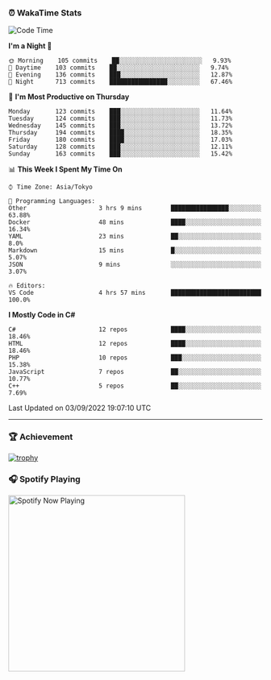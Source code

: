 ### ⏰ WakaTime Stats


<!--START_SECTION:waka-->
![Code Time](http://img.shields.io/badge/Code%20Time-492%20hrs%203%20mins-blue)

**I'm a Night 🦉** 

```text
🌞 Morning    105 commits    ██░░░░░░░░░░░░░░░░░░░░░░░   9.93% 
🌆 Daytime    103 commits    ██░░░░░░░░░░░░░░░░░░░░░░░   9.74% 
🌃 Evening    136 commits    ███░░░░░░░░░░░░░░░░░░░░░░   12.87% 
🌙 Night      713 commits    ████████████████░░░░░░░░░   67.46%

```
📅 **I'm Most Productive on Thursday** 

```text
Monday       123 commits    ███░░░░░░░░░░░░░░░░░░░░░░   11.64% 
Tuesday      124 commits    ███░░░░░░░░░░░░░░░░░░░░░░   11.73% 
Wednesday    145 commits    ███░░░░░░░░░░░░░░░░░░░░░░   13.72% 
Thursday     194 commits    ████░░░░░░░░░░░░░░░░░░░░░   18.35% 
Friday       180 commits    ████░░░░░░░░░░░░░░░░░░░░░   17.03% 
Saturday     128 commits    ███░░░░░░░░░░░░░░░░░░░░░░   12.11% 
Sunday       163 commits    ███░░░░░░░░░░░░░░░░░░░░░░   15.42%

```


📊 **This Week I Spent My Time On** 

```text
⌚︎ Time Zone: Asia/Tokyo

💬 Programming Languages: 
Other                    3 hrs 9 mins        ████████████████░░░░░░░░░   63.88% 
Docker                   48 mins             ████░░░░░░░░░░░░░░░░░░░░░   16.34% 
YAML                     23 mins             ██░░░░░░░░░░░░░░░░░░░░░░░   8.0% 
Markdown                 15 mins             █░░░░░░░░░░░░░░░░░░░░░░░░   5.07% 
JSON                     9 mins              ░░░░░░░░░░░░░░░░░░░░░░░░░   3.07%

🔥 Editors: 
VS Code                  4 hrs 57 mins       █████████████████████████   100.0%

```

**I Mostly Code in C#** 

```text
C#                       12 repos            ████░░░░░░░░░░░░░░░░░░░░░   18.46% 
HTML                     12 repos            ████░░░░░░░░░░░░░░░░░░░░░   18.46% 
PHP                      10 repos            ███░░░░░░░░░░░░░░░░░░░░░░   15.38% 
JavaScript               7 repos             ██░░░░░░░░░░░░░░░░░░░░░░░   10.77% 
C++                      5 repos             ██░░░░░░░░░░░░░░░░░░░░░░░   7.69%

```



 Last Updated on 03/09/2022 19:07:10 UTC
<!--END_SECTION:waka-->

---

### 🏆 Achievement

[![trophy](https://github-profile-trophy.vercel.app/?username=Slime-hatena&theme=flat&no-bg=true&no-frame=true&column=8)](https://github.com/ryo-ma/github-profile-trophy)

### 🎧 Spotify Playing

[<img src="https://spotify-now-playing-slime-hatena.vercel.app/api/spotify-playing" alt="Spotify Now Playing" width="350" />](https://open.spotify.com/user/slime_hatena)

<!--
**Slime-hatena/Slime-hatena** is a ✨ _special_ ✨ repository because its `README.md` (this file) appears on your GitHub profile.

Here are some ideas to get you started:

- 🔭 I’m currently working on ...
- 🌱 I’m currently learning ...
- 👯 I’m looking to collaborate on ...
- 🤔 I’m looking for help with ...
- 💬 Ask me about ...
- 📫 How to reach me: ...
- 😄 Pronouns: ...
- ⚡ Fun fact: ...
-->
